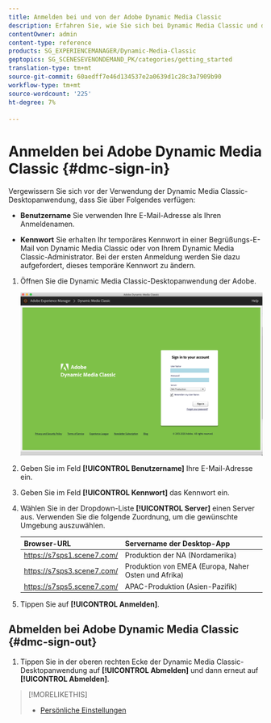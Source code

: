 ```yaml
---
title: Anmelden bei und von der Adobe Dynamic Media Classic
description: Erfahren Sie, wie Sie sich bei Dynamic Media Classic und der Adobe mit einem Produktionsserver in Nordamerika (NA) oder Europa, dem Nahen Osten, Afrika (EMEA) oder dem asiatisch-pazifischen Raum (APAC) anmelden und diese verlassen.
contentOwner: admin
content-type: reference
products: SG_EXPERIENCEMANAGER/Dynamic-Media-Classic
geptopics: SG_SCENESEVENONDEMAND_PK/categories/getting_started
translation-type: tm+mt
source-git-commit: 60aedff7e46d134537e2a0639d1c28c3a7909b90
workflow-type: tm+mt
source-wordcount: '225'
ht-degree: 7%

---
```



<!-- UPDATE THIS TOPIC AFTER DECEMBER 31, 2020!!!!! -->

# Anmelden bei Adobe Dynamic Media Classic {#dmc-sign-in}

Vergewissern Sie sich vor der Verwendung der Dynamic Media Classic-Desktopanwendung, dass Sie über Folgendes verfügen:

* **Benutzername**
Sie verwenden Ihre E-Mail-Adresse als Ihren Anmeldenamen.

* **Kennwort**
Sie erhalten Ihr temporäres Kennwort in einer Begrüßungs-E-Mail von Dynamic Media Classic oder von Ihrem Dynamic Media Classic-Administrator. Bei der ersten Anmeldung werden Sie dazu aufgefordert, dieses temporäre Kennwort zu ändern.

1. Öffnen Sie die Dynamic Media Classic-Desktopanwendung der Adobe.

   ![Dynamic Media Classic-Anmeldung](/help/assets/dmclassic-login1.png)

1. Geben Sie im Feld **[!UICONTROL Benutzername]** Ihre E-Mail-Adresse ein.
1. Geben Sie im Feld **[!UICONTROL Kennwort]** das Kennwort ein.
1. Wählen Sie in der Dropdown-Liste **[!UICONTROL Server]** einen Server aus.
Verwenden Sie die folgende Zuordnung, um die gewünschte Umgebung auszuwählen.

   | Browser-URL | Servername der Desktop-App |
   |---|---|
   | https://s7sps1.scene7.com/ | Produktion der NA (Nordamerika) |
   | https://s7sps3.scene7.com/ | Produktion von EMEA (Europa, Naher Osten und Afrika) |
   | https://s7sps5.scene7.com/ | APAC-Produktion (Asien-Pazifik) |

1. Tippen Sie auf **[!UICONTROL Anmelden]**.

## Abmelden bei Adobe Dynamic Media Classic {#dmc-sign-out}

1. Tippen Sie in der oberen rechten Ecke der Dynamic Media Classic-Desktopanwendung auf **[!UICONTROL Abmelden]** und dann erneut auf **[!UICONTROL Abmelden]**.

>[!MORELIKETHIS]
>
>* [Persönliche Einstellungen](personal-setup.md#personal_setup)

